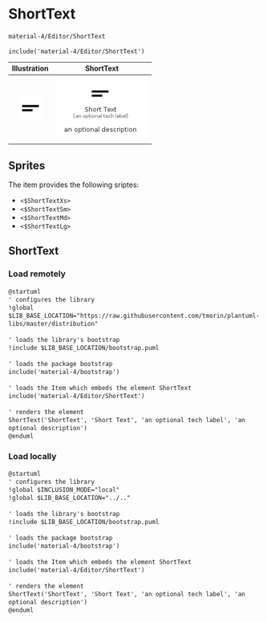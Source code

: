 # ShortText


```text
material-4/Editor/ShortText
```

```text
include('material-4/Editor/ShortText')
```



| Illustration | ShortText |
| :---: | :---: |
| ![illustration for Illustration](../../material-4/Editor/ShortText.png) | ![illustration for ShortText](../../material-4/Editor/ShortText.Local.png) |



## Sprites
The item provides the following sriptes:

- `<$ShortTextXs>`
- `<$ShortTextSm>`
- `<$ShortTextMd>`
- `<$ShortTextLg>`





## ShortText

### Load remotely
```plantuml
@startuml
' configures the library
!global $LIB_BASE_LOCATION="https://raw.githubusercontent.com/tmorin/plantuml-libs/master/distribution"

' loads the library's bootstrap
!include $LIB_BASE_LOCATION/bootstrap.puml

' loads the package bootstrap
include('material-4/bootstrap')

' loads the Item which embeds the element ShortText
include('material-4/Editor/ShortText')

' renders the element
ShortText('ShortText', 'Short Text', 'an optional tech label', 'an optional description')
@enduml
```

### Load locally
```plantuml
@startuml
' configures the library
!global $INCLUSION_MODE="local"
!global $LIB_BASE_LOCATION="../.."

' loads the library's bootstrap
!include $LIB_BASE_LOCATION/bootstrap.puml

' loads the package bootstrap
include('material-4/bootstrap')

' loads the Item which embeds the element ShortText
include('material-4/Editor/ShortText')

' renders the element
ShortText('ShortText', 'Short Text', 'an optional tech label', 'an optional description')
@enduml
```

